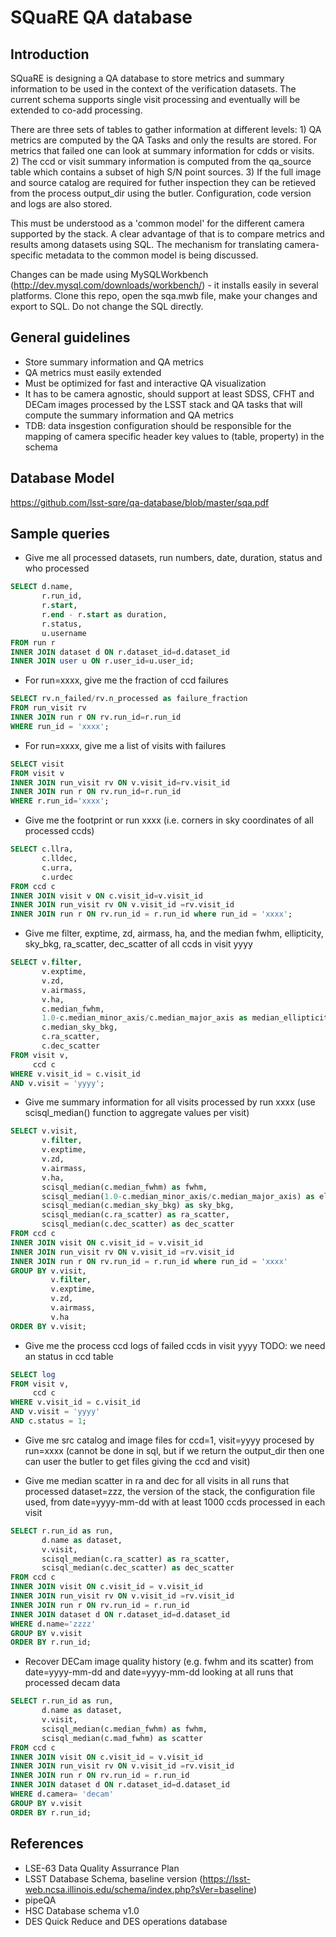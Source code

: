 # SQuaRE QA database

## Introduction
  
  SQuaRE is designing a QA database to store metrics and summary information 
to be used in the context of the verification datasets. The current schema supports single visit processing and eventually  will be extended to co-add processing. 
  
  There are three sets of tables to gather information at different levels:  1) QA metrics are computed by the QA Tasks and only the results are stored. For metrics that failed one can look at summary information for cdds or visits. 
  2) The ccd or visit summary information is computed from the qa_source table which contains a subset of high S/N point sources.
  3) If the full image and source catalog are required for futher inspection they can be retieved from the process output_dir using the butler. Configuration, code version and logs are also stored. 
  
  This must be understood as a 'common model' for the different camera supported by the stack. A clear advantage of that is to compare metrics and results among datasets  using SQL. The mechanism for translating camera-specific metadata to the common model is being discussed.
  
  Changes can be made using MySQLWorkbench (http://dev.mysql.com/downloads/workbench/) - it installs easily in several platforms. Clone this repo, open the sqa.mwb file, make your changes and export to SQL. Do not change the SQL directly.

## General guidelines
  
- Store summary information and QA metrics
- QA metrics must easily extended 
- Must be optimized for fast and interactive QA visualization
- It has to be camera agnostic, should support at least SDSS, CFHT and DECam images processed by the LSST stack and QA tasks that will compute the summary information and QA metrics 
- TDB: data insgestion configuration should be responsible for the mapping of camera specific header key values to (table, property) in the schema

## Database Model

https://github.com/lsst-sqre/qa-database/blob/master/sqa.pdf

## Sample queries

- Give me all processed datasets, run numbers, date, duration, status and who processed
```sql 
SELECT d.name, 
       r.run_id, 
       r.start, 
       r.end - r.start as duration, 
       r.status, 
       u.username
FROM run r 
INNER JOIN dataset d ON r.dataset_id=d.dataset_id
INNER JOIN user u ON r.user_id=u.user_id;
```
- For run=xxxx, give me the fraction of ccd failures
```sql
SELECT rv.n_failed/rv.n_processed as failure_fraction 
FROM run_visit rv
INNER JOIN run r ON rv.run_id=r.run_id  
WHERE run_id = 'xxxx';
```
- For run=xxxx, give me a list of visits with failures
```sql
SELECT visit 
FROM visit v 
INNER JOIN run_visit rv ON v.visit_id=rv.visit_id
INNER JOIN run r ON rv.run_id=r.run_id
WHERE r.run_id='xxxx';
```

- Give me the footprint or run xxxx (i.e. corners in sky coordinates of all processed ccds) 
```sql
SELECT c.llra, 
       c.lldec, 
       c.urra, 
       c.urdec 
FROM ccd c 
INNER JOIN visit v ON c.visit_id=v.visit_id
INNER JOIN run_visit rv ON v.visit_id =rv.visit_id
INNER JOIN run r ON rv.run_id = r.run_id where run_id = 'xxxx';
```

- Give me filter, exptime, zd, airmass, ha, and the median fwhm, ellipticity, sky_bkg, ra_scatter, dec_scatter of all ccds in visit yyyy  
```sql
SELECT v.filter, 
       v.exptime, 
       v.zd, 
       v.airmass, 
       v.ha, 
       c.median_fwhm, 
       1.0-c.median_minor_axis/c.median_major_axis as median_ellipticity,
       c.median_sky_bkg,
       c.ra_scatter,
       c.dec_scatter
FROM visit v, 
     ccd c
WHERE v.visit_id = c.visit_id 
AND v.visit = 'yyyy';
```

- Give me summary information for all visits processed by run xxxx (use scisql_median() function to aggregate values per visit)
```sql
SELECT v.visit,
       v.filter, 
       v.exptime, 
       v.zd, 
       v.airmass, 
       v.ha, 
       scisql_median(c.median_fwhm) as fwhm, 
       scisql_median(1.0-c.median_minor_axis/c.median_major_axis) as ellipticity,
       scisql_median(c.median_sky_bkg) as sky_bkg,
       scisql_median(c.ra_scatter) as ra_scatter,
       scisql_median(c.dec_scatter) as dec_scatter
FROM ccd c 
INNER JOIN visit ON c.visit_id = v.visit_id
INNER JOIN run_visit rv ON v.visit_id =rv.visit_id
INNER JOIN run r ON rv.run_id = r.run_id where run_id = 'xxxx'
GROUP BY v.visit,
         v.filter,
         v.exptime,
         v.zd,
         v.airmass,
         v.ha
ORDER BY v.visit;
```
- Give me the process ccd logs of failed ccds in visit yyyy
TODO: we need an status in ccd table

```sql
SELECT log
FROM visit v, 
     ccd c
WHERE v.visit_id = c.visit_id 
AND v.visit = 'yyyy'
AND c.status = 1;
```

- Give me src catalog and image files for ccd=1, visit=yyyy procesed by run=xxxx 
(cannot be done in sql, but if we return the output_dir then one can user the butler to get files giving the ccd and visit) 

- Give me median scatter in ra and dec for all visits in all runs that processed dataset=zzz, the version of the stack, the configuration file used, from date=yyyy-mm-dd with at least 1000 ccds processed in each visit
```sql
SELECT r.run_id as run,
       d.name as dataset,
       v.visit,
       scisql_median(c.ra_scatter) as ra_scatter,
       scisql_median(c.dec_scatter) as dec_scatter
FROM ccd c 
INNER JOIN visit ON c.visit_id = v.visit_id
INNER JOIN run_visit rv ON v.visit_id =rv.visit_id
INNER JOIN run r ON rv.run_id = r.run_id 
INNER JOIN dataset d ON r.dataset_id=d.dataset_id
WHERE d.name='zzzz'
GROUP BY v.visit
ORDER BY r.run_id;
```

- Recover DECam image quality history (e.g. fwhm and its scatter) from date=yyyy-mm-dd and date=yyyy-mm-dd looking at all runs that processed decam data 
```sql
SELECT r.run_id as run,
       d.name as dataset,
       v.visit,
       scisql_median(c.median_fwhm) as fwhm,
       scisql_median(c.mad_fwhm) as scatter
FROM ccd c 
INNER JOIN visit ON c.visit_id = v.visit_id
INNER JOIN run_visit rv ON v.visit_id =rv.visit_id
INNER JOIN run r ON rv.run_id = r.run_id 
INNER JOIN dataset d ON r.dataset_id=d.dataset_id
WHERE d.camera= 'decam'
GROUP BY v.visit
ORDER BY r.run_id;
```


## References
  - LSE-63 Data Quality Assurrance Plan
  - LSST Database Schema, baseline version (https://lsst-web.ncsa.illinois.edu/schema/index.php?sVer=baseline)
  - pipeQA
  - HSC Database schema v1.0 
  - DES Quick Reduce and DES operations database
